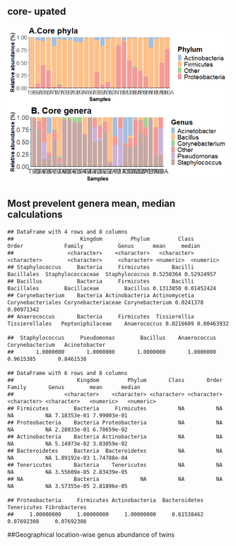 ## core- upated

![](core_files/figure-markdown_strict/core-1.png)

## Most prevelent genera mean, median calculations

    ## DataFrame with 4 rows and 8 columns
    ##                     Kingdom         Phylum         Class             Order             Family           Genus      mean     median
    ##                 <character>    <character>   <character>       <character>        <character>     <character> <numeric>  <numeric>
    ## Staphylococcus     Bacteria     Firmicutes       Bacilli        Bacillales  Staphylococcaceae  Staphylococcus 0.5250364 0.52924957
    ## Bacillus           Bacteria     Firmicutes       Bacilli        Bacillales        Bacillaceae        Bacillus 0.1313850 0.01452424
    ## Corynebacterium    Bacteria Actinobacteria Actinomycetia Corynebacteriales Corynebacteriaceae Corynebacterium 0.0241378 0.00971342
    ## Anaerococcus       Bacteria     Firmicutes  Tissierellia    Tissierellales   Peptoniphilaceae    Anaerococcus 0.0216609 0.00463932

    ##  Staphylococcus     Pseudomonas        Bacillus    Anaerococcus Corynebacterium   Acinetobacter 
    ##       1.0000000       1.0000000       1.0000000       1.0000000       0.9615385       0.8461538

    ## DataFrame with 6 rows and 8 columns
    ##                    Kingdom         Phylum       Class       Order      Family       Genus        mean      median
    ##                <character>    <character> <character> <character> <character> <character>   <numeric>   <numeric>
    ## Firmicutes        Bacteria     Firmicutes          NA          NA          NA          NA 7.18353e-01 7.99003e-01
    ## Proteobacteria    Bacteria Proteobacteria          NA          NA          NA          NA 2.28033e-01 6.70659e-02
    ## Actinobacteria    Bacteria Actinobacteria          NA          NA          NA          NA 5.14973e-02 3.03059e-02
    ## Bacteroidetes     Bacteria  Bacteroidetes          NA          NA          NA          NA 1.89192e-03 1.74788e-04
    ## Tenericutes       Bacteria    Tenericutes          NA          NA          NA          NA 3.55609e-05 2.83439e-05
    ## NA                Bacteria             NA          NA          NA          NA          NA 3.57355e-05 2.81896e-05

    ## Proteobacteria     Firmicutes Actinobacteria  Bacteroidetes    Tenericutes Fibrobacteres  
    ##     1.00000000     1.00000000     1.00000000     0.61538462     0.07692308     0.07692308

\##Geographical location-wise genus abundance of twins

